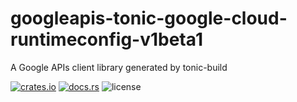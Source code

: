 # googleapis-tonic-google-cloud-runtimeconfig-v1beta1

A Google APIs client library generated by tonic-build

[![crates.io](https://img.shields.io/crates/v/googleapis-tonic-google-cloud-runtimeconfig-v1beta1)](https://crates.io/crates/googleapis-tonic-google-cloud-runtimeconfig-v1beta1)
[![docs.rs](https://img.shields.io/docsrs/googleapis-tonic-google-cloud-runtimeconfig-v1beta1)](https://docs.rs/googleapis-tonic-google-cloud-runtimeconfig-v1beta1)
![license](https://img.shields.io/crates/l/googleapis-tonic-google-cloud-runtimeconfig-v1beta1)
